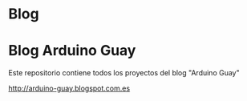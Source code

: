 # Blog
Blog Arduino Guay
==========================

Este repositorio contiene todos los proyectos del blog "Arduino Guay"

http://arduino-guay.blogspot.com.es

